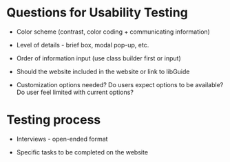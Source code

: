 # Questions for Usability Testing

* Color scheme (contrast, color coding + communicating information)

* Level of details - brief box, modal pop-up, etc.

* Order of information input (use class builder first or input)

* Should the website included in the website or link to libGuide

* Customization options needed? Do users expect options to be available? Do user feel limited with current options?

# Testing process

* Interviews - open-ended format

* Specific tasks to be completed on the website
